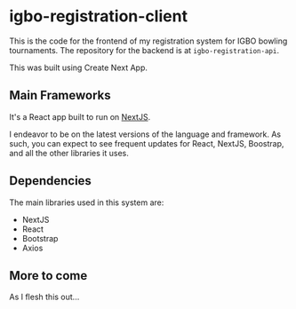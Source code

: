 # igbo-registration-client

This is the code for the frontend of my registration system for IGBO bowling tournaments. The repository for the backend is at `igbo-registration-api`.

This was built using Create Next App.

## Main Frameworks

It's a React app built to run on [NextJS](https://nextjs.org).

I endeavor to be on the latest versions of the language and framework. As such, you can expect to see frequent updates for React, NextJS, Boostrap, and all the other libraries it uses.

## Dependencies

The main libraries used in this system are:
- NextJS
- React
- Bootstrap
- Axios

## More to come

As I flesh this out...
